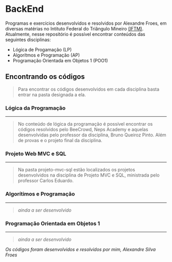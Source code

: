# BackEnd
Programas e exercícios desenvolvidos e resolvidos por Alexandre Froes, em diversas matérias no Intituto Federal do Triângulo Mineiro [(IFTM)](https://iftm.edu.br/). Atualmente, nesse repositório é possível encontrar conteúdos das seguintes disciplinas:

- Lógica de Progamação (LP)
- Algorítmos e Programação (AP)
- Programação Orientada em Objetos 1 (POO1)

## Encontrando os códigos

> Para encontrar os códigos desenvolvidos em cada disciplina basta entrar na pasta designada a ela.

### Lógica da Programação
___

> No conteúdo de lógica da programação é possível encontrar os códigos resolvidos pelo BeeCrowd, Neps Academy e aquelas desenvolvidas pelo professor da disciplina, Bruno Queiroz Pinto. Além de provas e o projeto final da disciplina.

### Projeto Web MVC e SQL 
___

> Na pasta projeto-mvc-sql estão localizados os projetos desenvolvidos na disciplina de Projeto MVC e SQL, ministrada pelo professor Carlos Eduardo.

### Algorítimos e Programação
___

> *ainda a ser desenvolvido*

### Programação Orientada em Objetos 1
___

> *ainda a ser desenvolvido*

*Os códigos foram desenvolvidos e resolvidos por mim, Alexandre Silva Froes*